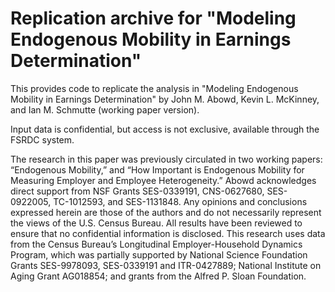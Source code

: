 # Replication archive for "Modeling Endogenous Mobility in Earnings Determination"
This provides code to replicate the analysis in "Modeling Endogenous Mobility in Earnings Determination" by John M. Abowd, Kevin L. McKinney, and Ian M. Schmutte (working paper version).

Input data is confidential, but access is not exclusive, available through the FSRDC system. 

The research in this paper was previously circulated in two working papers: “Endogenous Mobility,” and “How Important is
Endogenous Mobility for Measuring Employer and Employee Heterogeneity.” Abowd acknowledges direct support from NSF Grants SES-0339191, CNS-0627680, SES-0922005, TC-1012593, and SES-1131848. Any opinions and conclusions expressed herein are those of the authors and do not necessarily represent the views of the U.S. Census Bureau. All results have been reviewed to ensure that no confidential information is disclosed. This research uses data from the Census Bureau’s Longitudinal Employer-Household Dynamics Program, which was partially supported by National Science Foundation Grants SES-9978093, SES-0339191 and ITR-0427889; National
Institute on Aging Grant AG018854; and grants from the Alfred P. Sloan Foundation.
